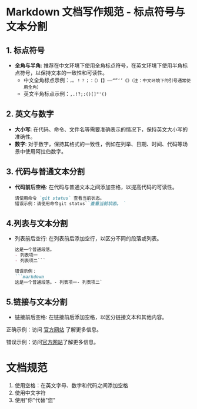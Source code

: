 # Markdown 文档写作规范 - 标点符号与文本分割

## 1. 标点符号
- **全角与半角**: 推荐在中文环境下使用全角标点符号，在英文环境下使用半角标点符号，以保持文本的一致性和可读性。
  - 中文全角标点示例：`，。！？；：（）【】——“”‘’《》（注：中文环境下的引号通常使用全角）`
  - 英文半角标点示例：`,.!?;:()[]"'()`

## 2. 英文与数字
- **大小写**: 在代码、命令、文件名等需要准确表示的情况下，保持英文大小写的准确性。
- **数字**: 对于数字，保持其格式的一致性，例如在列举、日期、时间、代码等场景中使用阿拉伯数字。

## 3. 代码与普通文本分割
- **代码前后空格**: 在代码与普通文本之间添加空格，以提高代码的可读性。
  ```markdown
  请使用命令 `git status` 查看当前状态。
  错误示例：请使用命令git status``查看当前状态。 `

## 4.列表与文本分割
- 列表前后空行: 在列表前后添加空行，以区分不同的段落或列表。
    ```markdown
    这是一个普通段落。
    - 列表项一
    - 列表项二```

    错误示例：
    ```markdown
    这是一个普通段落。- 列表项一- 列表项二`

## 5.链接与文本分割
- 链接前后空格: 在链接前后添加空格，以区分链接文本和其他内容。

正确示例：访问 [官方网站](https://www.example.com) 了解更多信息。

错误示例：访问[官方网站](https://www.example.com)了解更多信息。

# 文档规范

1. 使用空格：在英文字母、数字和代码之间添加空格
2. 使用中文字符
3. 使用"你"代替"您"